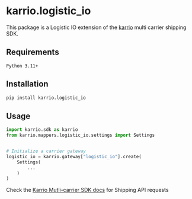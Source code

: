 # karrio.logistic_io

This package is a Logistic IO extension of the [karrio](https://pypi.org/project/karrio) multi carrier shipping SDK.

## Requirements

`Python 3.11+`

## Installation

```bash
pip install karrio.logistic_io
```

## Usage

```python
import karrio.sdk as karrio
from karrio.mappers.logistic_io.settings import Settings


# Initialize a carrier gateway
logistic_io = karrio.gateway["logistic_io"].create(
    Settings(
        ...
    )
)
```

Check the [Karrio Mutli-carrier SDK docs](https://docs.karrio.io) for Shipping API requests
